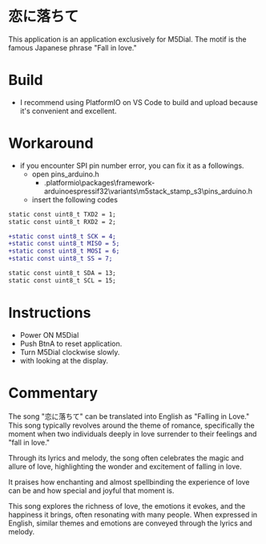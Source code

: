 # 恋に落ちて
This application is an application exclusively for M5Dial. 
The motif is the famous Japanese phrase "Fall in love."

# Build
- I recommend using PlatformIO on VS Code to build and upload because it's convenient and excellent.

# Workaround
- if you encounter SPI pin number error, you can fix it as a followings.
  - open pins_arduino.h
    - \.platformio\packages\framework-arduinoespressif32\variants\m5stack_stamp_s3\pins_arduino.h
  - insert the following codes

```diff
static const uint8_t TXD2 = 1;
static const uint8_t RXD2 = 2;

+static const uint8_t SCK = 4;
+static const uint8_t MISO = 5;
+static const uint8_t MOSI = 6;
+static const uint8_t SS = 7;

static const uint8_t SDA = 13;
static const uint8_t SCL = 15;
```
 
# Instructions
- Power ON M5Dial
- Push BtnA to reset application.
- Turn M5Dial clockwise slowly.
- with looking at the display.

# Commentary
The song "恋に落ちて" can be translated into English as "Falling in Love." 
This song typically revolves around the theme of romance, 
specifically the moment when two individuals deeply in love surrender to their feelings and "fall in love."

Through its lyrics and melody, 
the song often celebrates the magic and allure of love, 
highlighting the wonder and excitement of falling in love. 

It praises how enchanting and almost spellbinding the experience of love can be and how special and joyful that moment is.

This song explores the richness of love, the emotions it evokes, and the happiness it brings, 
often resonating with many people. When expressed in English, similar themes and emotions are conveyed through the lyrics and melody.

